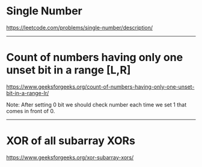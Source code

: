 # Single Number

https://leetcode.com/problems/single-number/description/

---

# Count of numbers having only one unset bit in a range [L,R]

https://www.geeksforgeeks.org/count-of-numbers-having-only-one-unset-bit-in-a-range-lr/

Note: After setting 0 bit we should check number each time we set 1 that comes in front of 0.

---

# XOR of all subarray XORs

https://www.geeksforgeeks.org/xor-subarray-xors/
